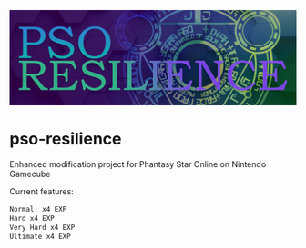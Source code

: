 ![PSO Resilience Banner](https://github.com/choogiesaur/pso-resilience/blob/master/resources/psor_banner_large.png)
# pso-resilience
Enhanced modification project for Phantasy Star Online on Nintendo Gamecube

Current features:
```
Normal: x4 EXP
Hard x4 EXP
Very Hard x4 EXP
Ultimate x4 EXP
```
